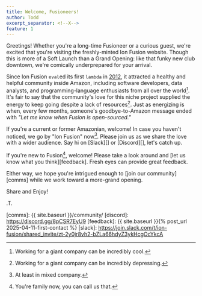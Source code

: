 ```yaml
---
title: Welcome, Fusioneers!
author: Todd
excerpt_separator: <!--X-->
feature: 1
---
```


Greetings!  Whether you're a long-time Fusioneer or a curious guest, we're excited that you're
visiting the freshly-minted Ion Fusion website. <!--X-->
Though this is more of a Soft Launch than a Grand Opening:
like that funky new club downtown, we're comically underprepared for your arrival.

Since Ion Fusion `eval`ed its first `lambda` in [2012][first], it attracted a healthy and
helpful community inside Amazon, including software developers, data analysts, and 
programming-language enthusiasts from all over the world[^good].
It's fair to say that the community's love for this niche project supplied the 
energy to keep going despite a lack of resources[^bad].
Just as energizing is when, every few months, someone's goodbye-to-Amazon message ended with
_"Let me know when Fusion is open-sourced."_

[first]: https://github.com/ion-fusion/fusion-java/commit/0b5baa36255aaeee13699a076a506ee42d47a98d
[^good]: Working for a giant company can be incredibly cool.
[^bad]:  Working for a giant company can be incredibly depressing.


If you're a current or former Amazonian, welcome!
In case you haven't noticed, we go by "Ion Fusion" now[^mix].
Please join us as we share the love with a wider audience. Say hi on [Slack][] or [Discord][], 
let's catch up.

[^mix]: At least in mixed company.

If you're new to Fusion[^fam], welcome!
Please take a look around and [let us know what you think][feedback].
Fresh eyes can provide great feedback.

[^fam]: You're family now, you can call us that.

Either way, we hope you're intrigued enough to [join our community][comms] while we work toward a more-grand opening.


Share and Enjoy!

.T.

[comms]:     {{ site.baseurl }}/community/
[discord]:   https://discord.gg/8pCSR7EyU9
[feedback]:  {{ site.baseurl }}{% post_url 2025-04-11-first-contact %}
[slack]:     https://join.slack.com/t/ion-fusion/shared_invite/zt-2y0jr8vh2-bZLa66hdyZ3ykHcgOcYkcA
